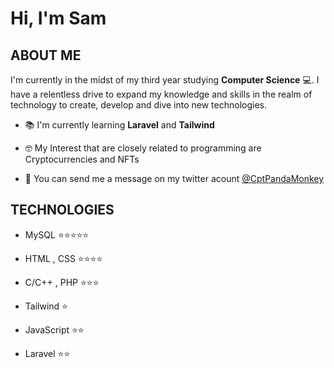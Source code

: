 # Hi, I'm Sam

<h2>ABOUT ME</h2>

I'm currently in the midst of my third year studying **Computer Science** 💻. I have a relentless drive to expand my knowledge
and skills in the realm of technology to create, develop and dive into new technologies.

- 📚 I'm currently learning **Laravel** and **Tailwind**

- 🤓 My Interest that are closely related to programming are Cryptocurrencies and NFTs

- 💭 You can send me a message on my twitter acount [@CptPandaMonkey](https://twitter.com/CptPandaMonkey)

<h2>TECHNOLOGIES</h2>

- MySQL ⭐⭐⭐⭐⭐

- HTML , CSS ⭐⭐⭐⭐

- C/C++ , PHP ⭐⭐⭐

- Tailwind ⭐

- JavaScript ⭐⭐

- Laravel ⭐⭐

<!--add more info and icons soon-->
